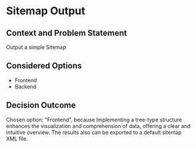 # Sitemap Output

## Context and Problem Statement

Output a simple Sitemap

## Considered Options

* Frontend
* Backend

## Decision Outcome

Chosen option: "Frontend", because Implementing a tree-type structure enhances the visualization and comprehension of data, offering a clear and intuitive overview. The results also can be exported to a default sitemap XML file.
